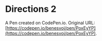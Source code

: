 # Directions 2

A Pen created on CodePen.io. Original URL: [https://codepen.io/benesvoj/pen/PoxEyYP](https://codepen.io/benesvoj/pen/PoxEyYP).

